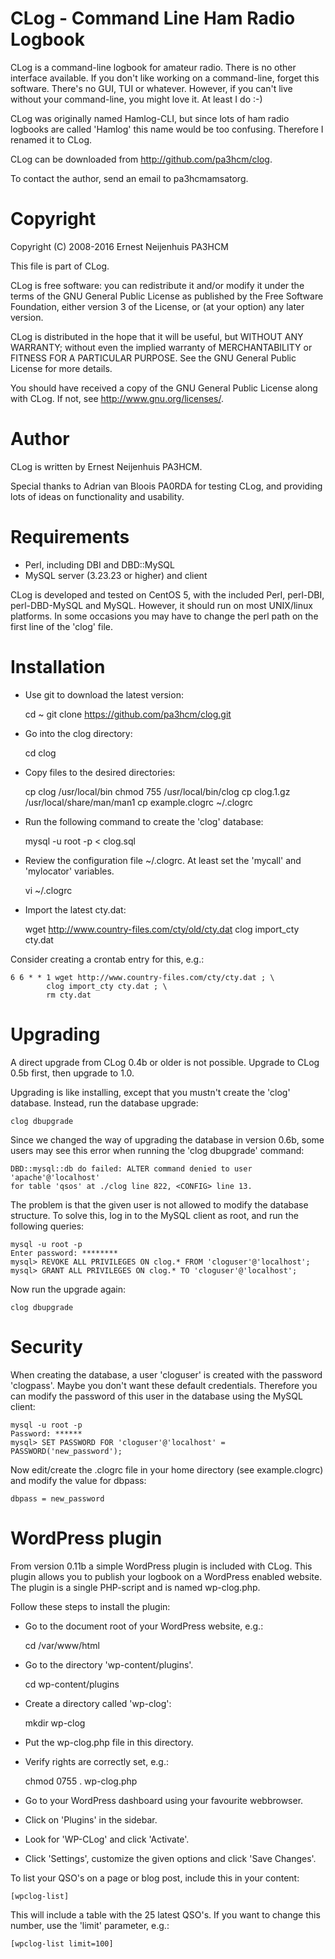 # CLog - Command Line Ham Radio Logbook

CLog is a command-line logbook for amateur radio. There is no other
interface available. If you don't like working on a command-line, forget this
software. There's no GUI, TUI or whatever. However, if you can't live without
your command-line, you might love it. At least I do :-)

CLog was originally named Hamlog-CLI, but since lots of ham radio logbooks are
called 'Hamlog' this name would be too confusing. Therefore I renamed it to
CLog.

CLog can be downloaded from http://github.com/pa3hcm/clog.

To contact the author, send an email to pa3hcm<at>amsat<dot>org.


# Copyright

Copyright (C) 2008-2016 Ernest Neijenhuis PA3HCM

This file is part of CLog.

CLog is free software: you can redistribute it and/or modify it under the terms
of the GNU General Public License as published by the Free Software Foundation,
either version 3 of the License, or (at your option) any later version.

CLog is distributed in the hope that it will be useful, but WITHOUT ANY
WARRANTY; without even the implied warranty of MERCHANTABILITY or FITNESS FOR A
PARTICULAR PURPOSE. See the GNU General Public License for more details.

You should have received a copy of the GNU General Public License along with
CLog. If not, see <http://www.gnu.org/licenses/>.


# Author

CLog is written by Ernest Neijenhuis PA3HCM.

Special thanks to Adrian van Bloois PA0RDA for testing CLog, and providing lots
of ideas on functionality and usability.


# Requirements

* Perl, including DBI and DBD::MySQL
* MySQL server (3.23.23 or higher) and client

CLog is developed and tested on CentOS 5, with the included Perl, perl-DBI,
perl-DBD-MySQL and MySQL. However, it should run on most UNIX/linux platforms.
In some occasions you may have to change the perl path on the first line of the
'clog' file.


# Installation

* Use git to download the latest version:

    cd ~
    git clone https://github.com/pa3hcm/clog.git

* Go into the clog directory:

    cd clog

* Copy files to the desired directories:

    cp clog /usr/local/bin
    chmod 755 /usr/local/bin/clog
    cp clog.1.gz /usr/local/share/man/man1
    cp example.clogrc ~/.clogrc

* Run the following command to create the 'clog' database:

    mysql -u root -p < clog.sql

* Review the configuration file ~/.clogrc. At least set the 'mycall' and
  'mylocator' variables.

    vi ~/.clogrc

* Import the latest cty.dat:

    wget http://www.country-files.com/cty/old/cty.dat
    clog import_cty cty.dat

Consider creating a crontab entry for this, e.g.:

    6 6 * * 1 wget http://www.country-files.com/cty/cty.dat ; \
            clog import_cty cty.dat ; \
            rm cty.dat


# Upgrading

A direct upgrade from CLog 0.4b or older is not possible. Upgrade to CLog 0.5b
first, then upgrade to 1.0.

Upgrading is like installing, except that you mustn't create the 'clog'
database. Instead, run the database upgrade:

    clog dbupgrade

Since we changed the way of upgrading the database in version 0.6b, some users
may see this error when running the 'clog dbupgrade' command:

    DBD::mysql::db do failed: ALTER command denied to user 'apache'@'localhost'
    for table 'qsos' at ./clog line 822, <CONFIG> line 13.

The problem is that the given user is not allowed to modify the database
structure. To solve this, log in to the MySQL client as root, and run the
following queries:

    mysql -u root -p
    Enter password: ********
    mysql> REVOKE ALL PRIVILEGES ON clog.* FROM 'cloguser'@'localhost';
    mysql> GRANT ALL PRIVILEGES ON clog.* TO 'cloguser'@'localhost'; 

Now run the upgrade again:

    clog dbupgrade


# Security

When creating the database, a user 'cloguser' is created with the password
'clogpass'. Maybe you don't want these default credentials. Therefore you can
modify the password of this user in the database using the MySQL client:

    mysql -u root -p
    Password: ******
    mysql> SET PASSWORD FOR 'cloguser'@'localhost' = PASSWORD('new_password');

Now edit/create the .clogrc file in your home directory (see example.clogrc)
and modify the value for dbpass:

    dbpass = new_password


# WordPress plugin

From version 0.11b a simple WordPress plugin is included with CLog. This
plugin allows you to publish your logbook on a WordPress enabled website.
The plugin is a single PHP-script and is named wp-clog.php.

Follow these steps to install the plugin:

* Go to the document root of your WordPress website, e.g.:

    cd /var/www/html

* Go to the directory 'wp-content/plugins'.

    cd wp-content/plugins

* Create a directory called 'wp-clog':

    mkdir wp-clog

* Put the wp-clog.php file in this directory.

* Verify rights are correctly set, e.g.:

    chmod 0755 . wp-clog.php

* Go to your WordPress dashboard using your favourite webbrowser.

* Click on 'Plugins' in the sidebar.

* Look for 'WP-CLog' and click 'Activate'.

* Click 'Settings', customize the given options and click 'Save Changes'.

To list your QSO's on a page or blog post, include this in your content:

    [wpclog-list]

This will include a table with the 25 latest QSO's. If you want to change
this number, use the 'limit' parameter, e.g.:

    [wpclog-list limit=100]

